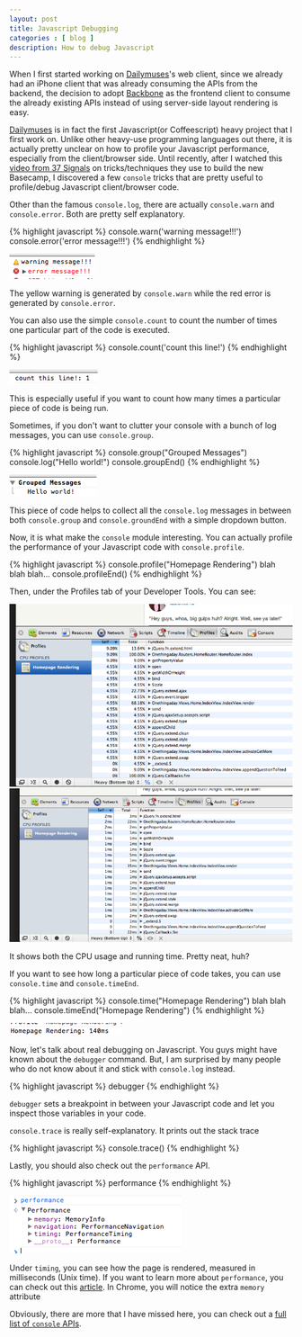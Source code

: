 ```yaml
---
layout: post
title: Javascript Debugging
categories : [ blog ]
description: How to debug Javascript
---
```


When I first started working on [Dailymuses][1]'s web client, since we already had an iPhone client that was already consuming the APIs from the backend, the decision to adopt [Backbone][2] as the frontend client to consume the already existing APIs instead of using server-side layout rendering is easy.

[Dailymuses][1] is in fact the first Javascript(or Coffeescript) heavy project that I first work on.  Unlike other heavy-use programming languages out there, it is actually pretty unclear on how to profile your Javascript performance, especially from the client/browser side.  Until recently, after I watched this [video from 37 Signals][3] on tricks/techniques they use to build the new Basecamp, I discovered a few `console` tricks that are pretty useful to profile/debug Javascript client/browser code.

Other than the famous `console.log`, there are actually `console.warn` and `console.error`.  Both are pretty self explanatory.

{% highlight javascript %}
console.warn('warning message!!!')
console.error('error message!!!')
{% endhighlight %}

<img src="/images/javascript-debugging/1.png" />

The yellow warning is generated by `console.warn` while the red error is
generated by `console.error`. 

You can also use the simple `console.count` to count the number of times one particular part of the code is executed.

{% highlight javascript %}
console.count('count this line!')
{% endhighlight %}

<img src="/images/javascript-debugging/2.png" />

This is especially useful if you want to count how many times a
particular piece of code is being run. 

Sometimes, if you don't want to clutter your console with a bunch of log
messages, you can use `console.group`.

{% highlight javascript %}
console.group("Grouped Messages")
console.log("Hello world!")
console.groupEnd()
{% endhighlight %}

<img src="/images/javascript-debugging/3.png" />

This piece of code helps to collect all the `console.log` messages in between
both `console.group` and `console.groundEnd` with a simple dropdown
button.

Now, it is what make the `console` module interesting.  You can actually
profile the performance of your Javascript code with `console.profile`.

{% highlight javascript %}
console.profile("Homepage Rendering")
blah blah blah...
console.profileEnd()
{% endhighlight %}

Then, under the Profiles tab of your Developer Tools.  You can see:

<img src="/images/javascript-debugging/4.png" />
<img src="/images/javascript-debugging/5.png" />

It shows both the CPU usage and running time.  Pretty neat, huh?

If you want to see how long a particular piece of code takes, you can
use `console.time` and `console.timeEnd`.

{% highlight javascript %}
console.time("Homepage Rendering")
blah blah blah...
console.timeEnd("Homepage Rendering")
{% endhighlight %}

<img src="/images/javascript-debugging/6.png" />

Now, let's talk about real debugging on Javascript.  You guys might have
known about the `debugger` command.  But, I am surprised by many people
who do not know about it and stick with `console.log` instead.

{% highlight javascript %}
debugger
{% endhighlight %}

`debugger` sets a breakpoint in between your Javascript code and let you
inspect those variables in your code.

`console.trace` is really self-explanatory.  It prints out the stack
trace 

{% highlight javascript %}
console.trace()
{% endhighlight %}

Lastly, you should also check out the `performance` API.

{% highlight javascript %}
performance
{% endhighlight %}

<img src="/images/javascript-debugging/7.png" />

Under `timing`, you can see how the page is rendered, measured in milliseconds (Unix time).  If you want to learn more about `performance`, you can check out this [article][4].  In Chrome, you will notice the extra `memory` attribute

Obviously, there are more that I have missed here, you can check out a [full list of `console` APIs][5].

[1]: http://dailymus.es
[2]: http://backbone.com
[3]: http://confreaks.com/videos/910-railsconf2012-basecamp-next-code-spelunking
[4]: http://www.html5rocks.com/en/tutorials/webperformance/basics/
[5]: http://getfirebug.com/wiki/index.php/Console_API#console.trace.28.29
